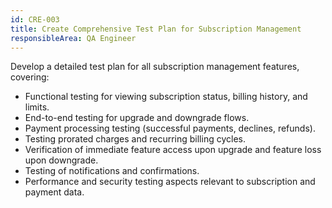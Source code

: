 ```yaml
---
id: CRE-003
title: Create Comprehensive Test Plan for Subscription Management
responsibleArea: QA Engineer
---
```

Develop a detailed test plan for all subscription management features, covering:
-   Functional testing for viewing subscription status, billing history, and limits.
-   End-to-end testing for upgrade and downgrade flows.
-   Payment processing testing (successful payments, declines, refunds).
-   Testing prorated charges and recurring billing cycles.
-   Verification of immediate feature access upon upgrade and feature loss upon downgrade.
-   Testing of notifications and confirmations.
-   Performance and security testing aspects relevant to subscription and payment data.